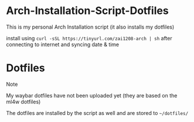 # Arch-Installation-Script-Dotfiles
This is my personal Arch Installation script (it also installs my dotfiles)

install using `curl -sSL https://tinyurl.com/zai1208-arch | sh` after connecting to internet and syncing date & time

# Dotfiles
> [!NOTE]
> My waybar dotfiles have not been uploaded yet (they are based on the ml4w dotfiles)

The dotfiles are installed by the script as well and are stored to `~/dotfiles/`
